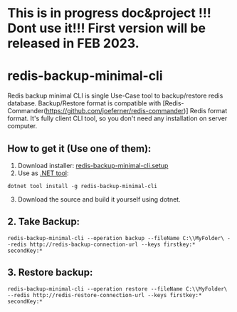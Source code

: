 # This is in progress doc&project !!! Dont use it!!! First version will be released in FEB 2023.

# redis-backup-minimal-cli
Redis backup minimal CLI is single Use-Case tool to backup/restore redis database.
Backup/Restore format is compatible with [Redis-Commander(https://github.com/joeferner/redis-commander)] Redis format format.
It's fully client CLI tool, so you don't need any installation on server computer.


## How to get it (Use one of them):
1. Download installer: [redis-backup-minimal-cli.setup](https://installer-url-will-be-here) 
2. Use as [.NET tool](https://learn.microsoft.com/en-us/dotnet/core/tools/global-tools):
```
dotnet tool install -g redis-backup-minimal-cli
```
3. Download the source and build it yourself using dotnet.

## 2. Take Backup:
```
redis-backup-minimal-cli --operation backup --fileName C:\\MyFolder\ --redis http://redis-backup-connection-url --keys firstkey:* secondKey:* 
```

## 3. Restore backup: 

```
redis-backup-minimal-cli --operation restore --fileName C:\\MyFolder\ --redis http://redis-restore-connection-url --keys firstkey:* secondKey:* 
```
